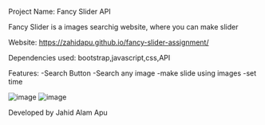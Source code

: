 


Project Name: Fancy Slider API

Fancy Slider is a images searchig website, where you can make slider

Website: https://zahidapu.github.io/fancy-slider-assignment/

Dependencies used: bootstrap,javascript,css,API

Features:
-Search Button
-Search any image
-make slide using images
-set time

![image](https://i.ibb.co/d4GxxyC/1.png)
![image](https://i.ibb.co/QcQT7tK/2.png)


Developed by Jahid Alam Apu


